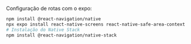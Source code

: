 Configuração de rotas com o expo: 
~~~ bash
npm install @react-navigation/native
npx expo install react-native-screens react-native-safe-area-context
# Instalação do Native Stack
npm install @react-navigation/native-stack
~~~
